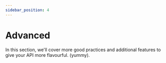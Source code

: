 ```yaml
---
sidebar_position: 4
---
```


# Advanced
In this section, we'll cover more good practices and additional features to give your API more flavourful. (yummy). 
